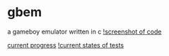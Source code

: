 # gbem
a gameboy emulator written in c
[!screenshot of code](res/screenshot.png)

[current progress](TODO.md)
[!current states of tests](res/playback.gif)
